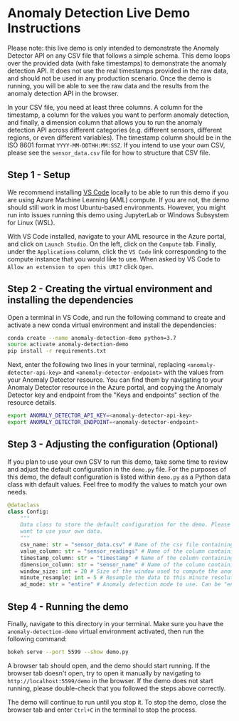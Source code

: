 # Anomaly Detection Live Demo Instructions

Please note: this live demo is only intended to demonstrate the Anomaly Detector API on any CSV file that follows a simple schema. This demo loops over the provided data (with fake timestamps) to demonstrate the anomaly detection API. It does not use the real timestamps provided in the raw data, and should not be used in any production scenario. Once the demo is running, you will be able to see the raw data and the results from the anomaly detection API in the browser. 

In your CSV file, you need at least three columns. A column for the timestamp, a column for the values you want to perform anomaly detection, and finally, a dimension column that allows you to run the anomaly detection API across different categories (e.g. different sensors, different regions, or even different variables). The timestamp column should be in the ISO 8601 format `YYYY-MM-DDTHH:MM:SSZ`. If you intend to use your own CSV, please see the `sensor_data.csv` file for how to structure that CSV file.

## Step 1 - Setup

We recommend installing [VS Code](https://code.visualstudio.com/) locally to be able to run this demo if you are using Azure Machine Learning (AML) compute. If you are not, the demo should still work in most Ubuntu-based environments. However, you might run into issues running this demo using JupyterLab or Windows Subsystem for Linux (WSL). 

With VS Code installed, navigate to your AML resource in the Azure portal, and click on `Launch Studio`. On the left, click on the `Compute` tab. Finally, under the `Applications` column, click the `VS Code` link corresponding to the compute instance that you would like to use. When asked by VS Code to `Allow an extension to open this URI?` click `Open`.

## Step 2 - Creating the virtual environment and installing the dependencies

Open a terminal in VS Code, and run the following command to create and activate a new conda virtual environment and install the dependencies:

```bash
conda create --name anomaly-detection-demo python=3.7
source activate anomaly-detection-demo
pip install -r requirements.txt
```

Next, enter the following two lines in your terminal, replacing `<anomaly-detector-api-key>` and `<anomaly-detector-endpoint>` with the values from your Anomaly Detector resource. You can find them by navigating to your Anomaly Detector resource in the Azure portal, and copying the Anomaly Detector key and endpoint from the "Keys and endpoints" section of the resource details.

```bash
export ANOMALY_DETECTOR_API_KEY=<anomaly-detector-api-key>
export ANOMALY_DETECTOR_ENDPOINT=<anomaly-detector-endpoint>
```

## Step 3 - Adjusting the configuration (Optional)

If you plan to use your own CSV to run this demo, take some time to review and adjust the default configuration in the `demo.py` file. For the purposes of this demo, the default configuration is listed within `demo.py` as a Python data class with default values. Feel free to modify the values to match your own needs.

```python 
@dataclass
class Config:
    """
    Data class to store the default configuration for the demo. Please change the values if you 
    want to use your own data.
    """
    csv_name: str = "sensor_data.csv" # Name of the csv file containing the data
    value_column: str = "sensor_readings" # Name of the column containing the values
    timestamp_column: str = "timestamp" # Name of the column containing the timestamps
    dimension_column: str = "sensor_name" # Name of the column containing a dimension (e.g. sensor name, or location, etc)
    window_size: int = 20 # Size of the window used to compute the anomaly score
    minute_resample: int = 5 # Resample the data to this minute resolution
    ad_mode: str = "entire" # Anomaly detection mode to use. Can be "entire" for batch mode or "last" for last point mode.
```

## Step 4 - Running the demo

Finally, navigate to this directory in your terminal. Make sure you have the `anomaly-detection-demo` virtual environment activated, then run the following command:

```bash
bokeh serve --port 5599 --show demo.py
```

A browser tab should open, and the demo should start running. If the browser tab doesn't open, try to open it manually by navigating to `http://localhost:5599/demo` in the browser. If the demo does not start running, please double-check that you followed the steps above correctly. 

The demo will continue to run until you stop it. To stop the demo, close the browser tab and enter `Ctrl+C` in the terminal to stop the process.